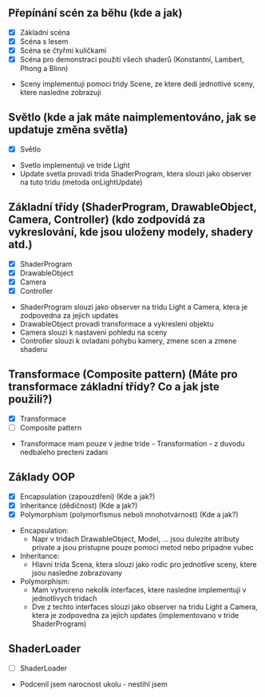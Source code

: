 ## Přepínání scén za běhu (kde a jak)
  - [x] Základní scéna
  - [x] Scéna s lesem
  - [x] Scéna se čtyřmi kuličkami
  - [x] Scéna pro demonstraci použití všech shaderů (Konstantní, Lambert, Phong a Blinn)

  - Sceny implementuji pomoci tridy Scene, ze ktere dedi jednotlive sceny, ktere nasledne zobrazuji

## Světlo (kde a jak máte naimplementováno, jak se updatuje změna světla)
- [x] Světlo

- Svetlo implementuji ve tride Light
- Update svetla provadi trida ShaderProgram, ktera slouzi jako observer na tuto tridu (metoda onLightUpdate)

## Základní třídy (ShaderProgram, DrawableObject, Camera, Controller) (kdo zodpovídá za vykreslování, kde jsou uloženy modely, shadery atd.)
- [x] ShaderProgram
- [x] DrawableObject
- [x] Camera
- [x] Controller

- ShaderProgram slouzi jako observer na tridu Light a Camera, ktera je zodpovedna za jejich updates
- DrawableObject provadi transformace a vykresleni objektu
- Camera slouzi k nastaveni pohledu na sceny
- Controller slouzi k ovladani pohybu kamery, zmene scen a zmene shaderu

## Transformace (Composite pattern) (Máte pro transformace základní třídy? Co a jak jste použili?)
- [x] Transformace
- [ ] Composite pattern

- Transformace mam pouze v jedne tride - Transformation - z duvodu nedbaleho precteni zadani

## Základy OOP
- [x] Encapsulation (zapouzdření) (Kde a jak?)
- [x] Inheritance (dědičnost) (Kde a jak?)
- [x] Polymorphism (polymorfismus neboli mnohotvárnost) (Kde a jak?)

- Encapsulation:
  - Napr v tridach DrawableObject, Model, ... jsou dulezite atributy private a jsou pristupne pouze pomoci metod nebo pripadne vubec
- Inheritance:
  - Hlavni trida Scena, ktera slouzi jako rodic pro jednotlive sceny, ktere jsou nasledne zobrazovany
- Polymorphism:
  - Mam vytvoreno nekolik interfaces, ktere nasledne implementuji v jednotlivych tridach
  - Dve z techto interfaces slouzi jako observer na tridu Light a Camera, ktera je zodpovedna za jejich updates (implementovano v tride ShaderProgram)

## ShaderLoader
- [ ] ShaderLoader

- Podcenil jsem narocnost ukolu - nestihl jsem

